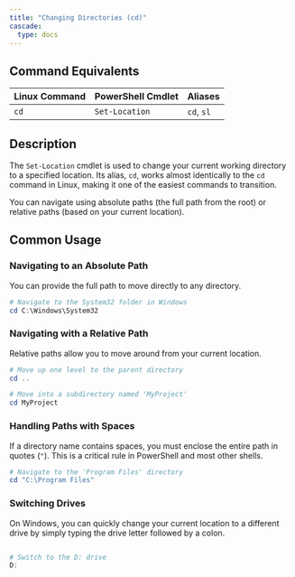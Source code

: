 ```yaml
---
title: "Changing Directories (cd)"
cascade:
  type: docs
---
```


## Command Equivalents

| Linux Command | PowerShell Cmdlet | Aliases  |
|---------------|-------------------|----------|
| `cd`          | `Set-Location`    | `cd`, `sl` |

## Description

The `Set-Location` cmdlet is used to change your current working directory to a specified location. Its alias, `cd`, works almost identically to the `cd` command in Linux, making it one of the easiest commands to transition.

You can navigate using absolute paths (the full path from the root) or relative paths (based on your current location).

## Common Usage

### Navigating to an Absolute Path

You can provide the full path to move directly to any directory.

```powershell
# Navigate to the System32 folder in Windows
cd C:\Windows\System32
```

### Navigating with a Relative Path

Relative paths allow you to move around from your current location.

```powerShell
# Move up one level to the parent directory
cd ..

# Move into a subdirectory named 'MyProject'
cd MyProject
```

### Handling Paths with Spaces

If a directory name contains spaces, you must enclose the entire path in quotes (`"`). This is a critical rule in PowerShell and most other shells.

```powerShell
# Navigate to the 'Program Files' directory
cd "C:\Program Files"
```

### Switching Drives

On Windows, you can quickly change your current location to a different drive by simply typing the drive letter followed by a colon.

```powerShell

# Switch to the D: drive
D:
```
